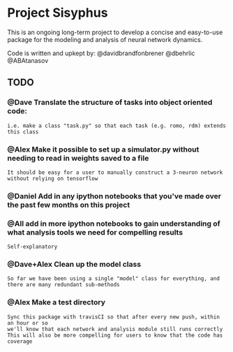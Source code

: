 # Project Sisyphus

This is an ongoing long-term project to develop a concise and easy-to-use package for the modeling and analysis of neural network dynamics. 

Code is written and upkept by: @davidbrandfonbrener @dbehrlic @ABAtanasov 


## TODO

  ### @Dave Translate the structure of tasks into object oriented code:
    i.e. make a class "task.py" so that each task (e.g. romo, rdm) extends this class

  ### @Alex Make it possible to set up a simulator.py without needing to read in weights saved to a file
    It should be easy for a user to manually construct a 3-neuron network without relying on tensorflow
    
  ### @Daniel Add in any ipython notebooks that you've made over the past few months on this project
  
  ### @All add in more ipython notebooks to gain understanding of what analysis tools we need for compelling results
    Self-explanatory
    
  ### @Dave+Alex Clean up the model class
    So far we have been using a single "model" class for everything, and there are many redundant sub-methods

  ### @Alex Make a test directory
    Sync this package with travisCI so that after every new push, within an hour or so 
    we'll know that each network and analysis module still runs correctly
    This will also be more compelling for users to know that the code has coverage

